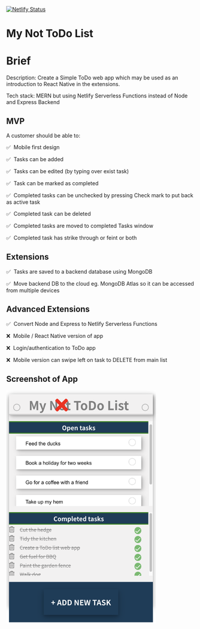 [![Netlify Status](https://api.netlify.com/api/v1/badges/285757da-9b90-49f6-87f8-131e50dece42/deploy-status)](https://app.netlify.com/sites/zen-hugle-dc7c2b/deploys)

# My Not ToDo List

# Brief

Description: Create a Simple ToDo web app which may be used as an introduction to React Native in the extensions.

Tech stack: MERN but using Netlify Serverless Functions instead of Node and Express Backend

## MVP

A customer should be able to:

:white_check_mark:&nbsp; Mobile first design

:white_check_mark:&nbsp; Tasks can be added

:white_check_mark:&nbsp; Tasks can be edited (by typing over exist task)

:white_check_mark:&nbsp; Task can be marked as completed

:white_check_mark:&nbsp; Completed tasks can be unchecked by pressing Check mark to put back as active task

:white_check_mark:&nbsp; Completed task can be deleted

:white_check_mark:&nbsp; Completed tasks are moved to completed Tasks window

:white_check_mark:&nbsp; Completed task has strike through or feint or both

## Extensions

:white_check_mark:&nbsp; Tasks are saved to a backend database using MongoDB

:white_check_mark:&nbsp; Move backend DB to the cloud eg. MongoDB Atlas so it can be accessed from multiple devices

## Advanced Extensions

:white_check_mark:&nbsp; Convert Node and Express to Netlify Serverless Functions

❌ &nbsp;Mobile / React Native version of app

❌ &nbsp;Login/authentication to ToDo app

❌ &nbsp;Mobile version can swipe left on task to DELETE from main list

## Screenshot of App

<img src="https://github.com/SJ47/my-not-todo-list/blob/main/client/src/screenshot.png" width="400">
